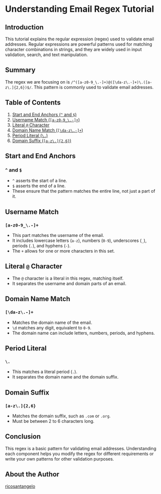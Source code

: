 # Understanding Email Regex Tutorial

## Introduction
This tutorial explains the regular expression (regex) used to validate email addresses. Regular expressions are powerful patterns used for matching character combinations in strings, and they are widely used in input validation, search, and text manipulation.

## Summary
The regex we are focusing on is `/^([a-z0-9_\.-]+)@([\da-z\.-]+)\.([a-z\.]{2,6})$/`. This pattern is commonly used to validate email addresses.

## Table of Contents
1. [Start and End Anchors (`^` and `$`)](#start-and-end-anchors)
2. [Username Match (`[a-z0-9_\.-]+`)](#username-match)
3. [Literal `@` Character](#literal-at-character)
4. [Domain Name Match (`[\da-z\.-]+`)](#domain-name-match)
5. [Period Literal (`\.`)](#period-literal)
6. [Domain Suffix (`[a-z\.]{2,6}`)](#domain-suffix)

## Start and End Anchors
### `^` and `$`
- `^` asserts the start of a line.
- `$` asserts the end of a line.
- These ensure that the pattern matches the entire line, not just a part of it.

## Username Match
### `[a-z0-9_\.-]+`
- This part matches the username of the email.
- It includes lowercase letters (`a-z`), numbers (`0-9`), underscores (`_`), periods (`.`), and hyphens (`-`).
- The `+` allows for one or more characters in this set.

## Literal `@` Character
- The `@` character is a literal in this regex, matching itself.
- It separates the username and domain parts of an email.

## Domain Name Match
### `[\da-z\.-]+`
- Matches the domain name of the email.
- `\d` matches any digit, equivalent to `0-9`.
- The domain name can include letters, numbers, periods, and hyphens.

## Period Literal
### `\.` 
- This matches a literal period (`.`).
- It separates the domain name and the domain suffix.

## Domain Suffix
### `[a-z\.]{2,6}`
- Matches the domain suffix, such as `.com` or `.org`.
- Must be between 2 to 6 characters long.

## Conclusion
This regex is a basic pattern for validating email addresses. Understanding each component helps you modify the regex for different requirements or write your own patterns for other validation purposes.

## About the Author
[ricosantangelo](https://github.com/ricosantangelo)

